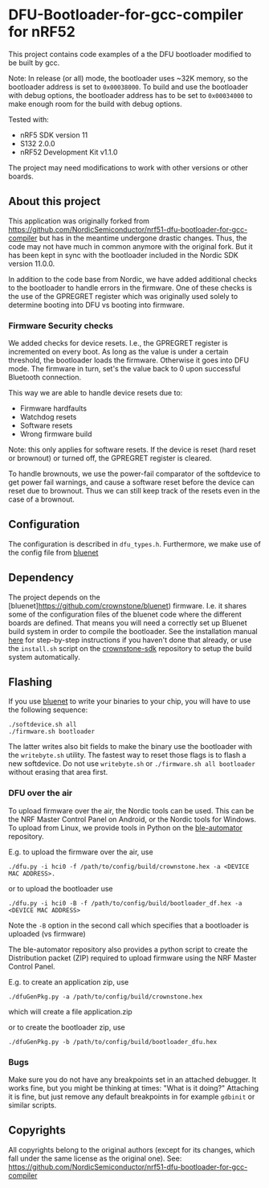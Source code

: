 DFU-Bootloader-for-gcc-compiler for nRF52
===============================

This project contains code examples of a the DFU bootloader modified to be built by gcc. 

Note: In release (or all) mode, the bootloader uses ~32K memory, so the bootloader address is set to `0x00038000`. To build and use the bootloader with debug options, the bootloader address has to be set to `0x00034000` to make enough room for the build with debug options. 

Tested with:

* nRF5 SDK version 11
* S132 2.0.0
* nRF52 Development Kit v1.1.0

The project may need modifications to work with other versions or other boards.

## About this project

This application was originally forked from https://github.com/NordicSemiconductor/nrf51-dfu-bootloader-for-gcc-compiler but has in the meantime undergone drastic changes. Thus, the code may not have much in common anymore with the original fork. But it has been kept in sync with the bootloader included in the Nordic SDK version 11.0.0.

In addition to the code base from Nordic, we have added additional checks to the bootloader to handle errors in the firmware. One of these checks is the use of the GPREGRET register which was originally used solely to determine booting into DFU vs booting into firmware.

### Firmware Security checks

We added checks for device resets. I.e., the GPREGRET register is incremented on every boot. As long as the value is under a certain threshold, the bootloader loads the firmware. Otherwise it goes into DFU mode. The firmware in turn, set's the value back to 0 upon successful Bluetooth connection.

This way we are able to handle device resets due to:
- Firmware hardfaults
- Watchdog resets
- Software resets
- Wrong firmware build

Note: this only applies for software resets. If the device is reset (hard reset or brownout) or turned off, the GPREGRET register is cleared.

To handle brownouts, we use the power-fail comparator of the softdevice to get power fail warnings, and cause a software reset before the device can reset due to brownout. Thus we can still keep track of the resets even in the case of a brownout.

## Configuration

The configuration is described in `dfu_types.h`. Furthermore, we make use of the config file from [bluenet](https://github.com/crownstone/bluenet)

## Dependency

The project depends on the [bluenet]https://github.com/crownstone/bluenet) firmware. I.e. it shares some of the configuration files of the bluenet code where the different boards are defined. That means you will need a correctly set up Bluenet build system in order to compile the bootloader. See the installation manual [here](https://github.com/crownstone/bluenet/blob/master/INSTALL.md) for step-by-step instructions if you haven't done that already, or use the `install.sh` script on the [crownstone-sdk](https://github.com/crownstone/crownstone-sdk#bluenet_lib_configs) repository to setup the build system automatically.

## Flashing

If you use [bluenet](https://github.com/crownstone/bluenet) to write your binaries to your chip, you will have to use the following sequence:

	./softdevice.sh all
	./firmware.sh bootloader 

The latter writes also bit fields to make the binary use the bootloader with the `writebyte.sh` utility. The fastest way to reset those flags is to flash a new softdevice. Do not use `writebyte.sh` or `./firmware.sh all bootloader` without erasing that area first.

### DFU over the air

To upload firmware over the air, the Nordic tools can be used. This can be the NRF Master Control Panel on Android, or the Nordic tools for Windows.
To upload from Linux, we provide tools in Python on the [ble-automator](https://github.com/crownstone/ble-automator) repository.

E.g. to upload the firmware over the air, use

    ./dfu.py -i hci0 -f /path/to/config/build/crownstone.hex -a <DEVICE MAC ADDRESS>.
    
or to upload the bootloader use

    ./dfu.py -i hci0 -B -f /path/to/config/build/bootloader_df.hex -a <DEVICE MAC ADDRESS>
    
Note the `-B` option in the second call which specifies that a bootloader is uploaded (vs firmware)

The ble-automator repository also provides a python script to create the Distribution packet (ZIP) required to upload firmware using the NRF Master Control Panel.

E.g. to create an application zip, use

    ./dfuGenPkg.py -a /path/to/config/build/crownstone.hex

which will create a file application.zip
    
or to create the bootloader zip, use

    ./dfuGenPkg.py -b /path/to/config/build/bootloader_dfu.hex

### Bugs

Make sure you do not have any breakpoints set in an attached debugger. It works fine, but you might be thinking at 
times: "What is it doing?" Attaching it is fine, but just remove any default breakpoints in for example `gdbinit` or
similar scripts.

## Copyrights

All copyrights belong to the original authors (except for its changes, which fall under the same license as the 
original one). See: https://github.com/NordicSemiconductor/nrf51-dfu-bootloader-for-gcc-compiler

